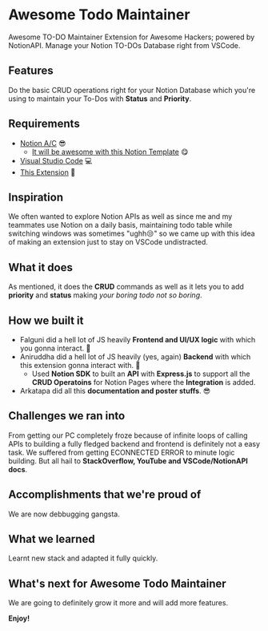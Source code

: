 # Awesome Todo Maintainer

Awesome TO-DO Maintainer Extension for Awesome Hackers; powered by NotionAPI. Manage your Notion TO-DOs Database right from VSCode.

## Features

Do the basic CRUD operations right for your Notion Database which you're using to maintain your To-Dos with **Status** and **Priority**.

## Requirements

- [Notion A/C](https://www.notion.so/) 😎
  - [It will be awesome with this Notion Template](https://respected-adapter-2a7.notion.site/e8e86658d17f448f8378574b5678db7c?v=8713cd42c95144769c335866d301d69e) 😋
- [Visual Studio Code](https://code.visualstudio.com/) 💻
- [This Extension](#) 🚀

## Inspiration

We often wanted to explore Notion APIs as well as since me and my teammates use Notion on a daily basis, maintaining todo table while switching windows was sometimes "ughh😒" so we came up with this idea of making an extension just to stay on VSCode undistracted.

## What it does

As mentioned, it does the **CRUD** commands as well as it lets you to add **priority** and **status** making _your boring todo not so boring_.

## How we built it

- Falguni did a hell lot of JS heavily **Frontend and UI/UX logic** with which you gonna interact. 👻
- Aniruddha did a hell lot of JS heavily (yes, again) **Backend** with which this extension gonna interact with. 🤯
  - Used **Notion SDK** to built an **API** with **Express.js** to support all the **CRUD Operatoins** for Notion Pages where the **Integration** is added.
- Arkatapa did all this **documentation and poster stuffs**. 😎

## Challenges we ran into

From getting our PC completely froze because of infinite loops of calling APIs to building a fully fledged backend and frontend is definitely not a easy task. We suffered from getting ECONNECTED ERROR to minute logic building. But all hail to **StackOverflow, YouTube and VSCode/NotionAPI docs**.

## Accomplishments that we're proud of

We are now debbugging gangsta.

## What we learned

Learnt new stack and adapted it fully quickly.

## What's next for Awesome Todo Maintainer

We are going to definitely grow it more and will add more features.

**Enjoy!**
